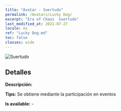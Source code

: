 ```yaml
---
title: "Avatar - Suertudo"
permalink: /Avatars/Lucky Dog/
excerpt: "Era of Chaos  Suertudo"
last_modified_at: 2021-07-27
locale: es
ref: "Lucky Dog.md"
toc: false
classes: wide
---
```

 ![Suertudo](/images/a/avatarFrame_55.png)

## Detalles

 **Descripción:**  

 **Tips:** Se obtiene mediante la participación en eventos 

 **Is available:**  - 

